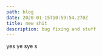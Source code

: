 ```yaml
---
path: blog
date: 2020-01-15T10:59:54.270Z
title: new shit
description: bug fixing and stuff
---
```

yes ye sye s
